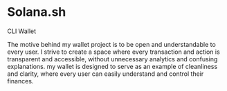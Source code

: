 # Solana.sh
CLI Wallet

The motive behind my wallet project is to be open and understandable to every user. I strive to create a space where every transaction and action is transparent and accessible, without unnecessary analytics and confusing explanations. my wallet is designed to serve as an example of cleanliness and clarity, where every user can easily understand and control their finances.